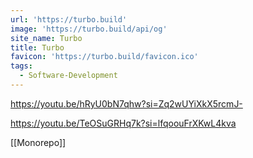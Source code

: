 ```yaml
---
url: 'https://turbo.build'
image: 'https://turbo.build/api/og'
site_name: Turbo
title: Turbo
favicon: 'https://turbo.build/favicon.ico'
tags:
  - Software-Development
---
```


https://youtu.be/hRyU0bN7qhw?si=Zq2wUYiXkX5rcmJ-

https://youtu.be/TeOSuGRHq7k?si=lfqoouFrXKwL4kva

[[Monorepo]]

